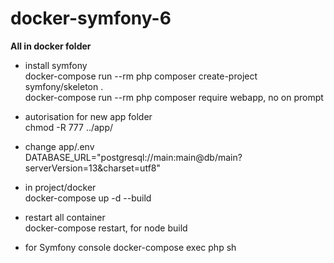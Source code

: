 # docker-symfony-6

__All in docker folder__

* install symfony <br>
docker-compose run --rm php composer create-project symfony/skeleton .<br>
docker-compose run --rm php composer require webapp, no on prompt

* autorisation for new app folder <br>
chmod -R 777 ../app/

* change app/.env  <br>
DATABASE_URL="postgresql://main:main@db/main?serverVersion=13&charset=utf8"

* in project/docker <br> 
docker-compose up -d --build

* restart all container <br>
docker-compose restart, for node build

* for Symfony console
docker-compose exec php sh